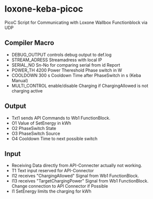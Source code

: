 # loxone-keba-picoc
PicoC Script for Communicating with Loxone Wallbox Functionblock via UDP 

## Compiler Macro
- DEBUG_OUTPUT controls debug output to def.log
- STREAM_ADRESS Streamadress with local IP
- SERIAL_NO Sn-No for comparing serial from id Report
- POWER_TH 4200 Power Thereshold Phase switch in W
- COOLDOWN 300 s Cooldown Time after PhaseSwitch in s (Keba Manual)
- MULTI_CONTROL enable/disable Charging if ChargingAllowed is not charging active

## Output
- Txt1 sends API Commands to Wb1 FunctionBlock.
- O1 Value of SetEnergy in kWh
- O2 PhaseSwitch State
- O3 PhaseSwitch Source
- O4 Cooldown Time to next possible switch
## Input
- Receiving Data directly from API-Connecter actually not working.
- T1 Text input reserved for API-Connector
- I12 receives "ChargingAllowed" Signal from Wb1 FunctionBlock.
- I13 receives "TargetChargingPower" Signal from Wb1 FunctionBlock.
  Change connection to API Connector if Possible
- I1 SetEnergy limits the charging for kWh 
